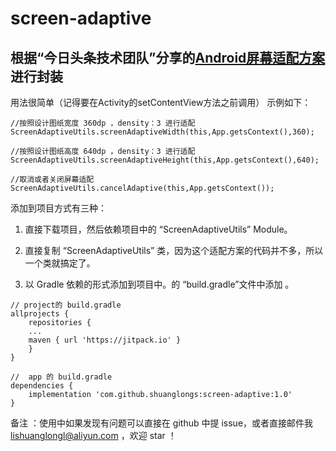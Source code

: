# screen-adaptive 
## 根据“今日头条技术团队”分享的[Android屏幕适配方案](https://mp.weixin.qq.com/s/d9QCoBP6kV9VSWvVldVVwA)进行封装

用法很简单（记得要在Activity的setContentView方法之前调用）
示例如下：
```
//按照设计图纸宽度 360dp ，density：3 进行适配
ScreenAdaptiveUtils.screenAdaptiveWidth(this,App.getsContext(),360);

//按照设计图纸高度 640dp ，density：3 进行适配
ScreenAdaptiveUtils.screenAdaptiveHeight(this,App.getsContext(),640);

//取消或者关闭屏幕适配
ScreenAdaptiveUtils.cancelAdaptive(this,App.getsContext());
```

添加到项目方式有三种：
1. 直接下载项目，然后依赖项目中的 “ScreenAdaptiveUtils” Module。

2. 直接复制 “ScreenAdaptiveUtils” 类，因为这个适配方案的代码并不多，所以一个类就搞定了。

3. 以 Gradle 依赖的形式添加到项目中。的 “build.gradle”文件中添加 。
```
// project的 build.gradle
allprojects {
	repositories {
	...
	maven { url 'https://jitpack.io' }
	}
}
  
//  app 的 build.gradle
dependencies {
	implementation 'com.github.shuanglongs:screen-adaptive:1.0'
}
```

备注 ：使用中如果发现有问题可以直接在 github 中提 issue，或者直接邮件我 lishuanglongl@aliyun.com ，欢迎 star ！






